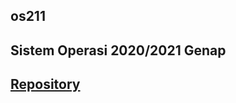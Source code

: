 ## os211

## Sistem Operasi 2020/2021 Genap

## [Repository](https://github.com/fadhilrasendriya/os211)
